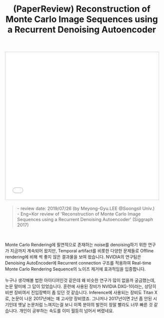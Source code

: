 ﻿---
layout: post
title: (PaperReview) Reconstruction of Monte Carlo Image Sequences using a Recurrent Denoising Autoencoder
tags: [PaperReview, ML, DL, CV, RealTime Rendering, RCNN, AutoEncoder, Denoising]
categories: [MLDLStudy]
comments: true
sitemap: true
image: /assets/img/devlog/MLDLStudy/PaperReview/reconstruction-of-monte-carlo-image-sequences-using-a-recurrent-denoising-autoencoder/paper-review-reconstruction-of-monte-carlo-image-sequences-using-a-recurrent-denoising-autoencoder-1-638.jpg
accent_image: 
  background: url('/assets/img/sidebar-bg.gif') center/cover
  overlay: false
accent_color: '#ccc'
theme_color: '#ccc'
description: >
  MC Rendering에 필연적으로 존재하는 noise를 denoising하기 위한 연구가 지금까지 계속되어 왔지만, Temporal artifact를 비롯한 다양한 문제들로 Offline rendering에 비해 썩 좋지 않은 결과물을 보여 왔습니다. NVIDIA는 Denoising AutoEncoder에 Recurrent connection 구조를 적용한 모델이 Real-time Monte Carlo Rendering Sequence의 노이즈 제거에 효과적임을 보여 주었습니다.
related_posts:
    - /devlog/_posts/Event&Seminar/2019-02-23-NAVERVisionAIHack.md
---
<center>
<iframe src="//www.slideshare.net/slideshow/embed_code/key/89I0NjlftGP96j" width="595" height="485" frameborder="0" marginwidth="0" marginheight="0" scrolling="no" style="border:1px solid #CCC; border-width:1px; margin-bottom:5px; max-width: 100%;" allowfullscreen> </iframe>
</center>
<Blockquote><span style="font-size:11pt">- review date: 2019/07/26 (by Meyong-Gyu.LEE @Soongsil Univ.)<br>- Eng+Kor review of 'Reconstruction of Monte Carlo Image Sequences using a Recurrent Denoising Autoencoder' (Siggraph 2017)</span></Blockquote><br>

Monte Carlo Rendering에 필연적으로 존재하는 noise를 denoising하기 위한 연구가 지금까지 계속되어 왔지만, Temporal artifact를 비롯한 다양한 문제들로 Offline rendering에 비해 썩 좋지 않은 결과물을 보여 왔습니다. NVIDIA의 연구팀은 Denoising AutoEncoder에 Recurrent connection 구조를 적용하여 Real-time Monte Carlo Rendering Sequence의 노이즈 제거에 효과적임을 입증합니다.<br><br>
누구나 생각해볼 법한 아이디어인것 같은데 왜 비슷한 연구가 많이 없을까 궁금했는데, 논문 말미에 그 답이 있었습니다. 훈련에 사용된 장비가 NVIDIA DXG-1이라는, 상당히 비싼 장비여서 진입장벽이 좀 있던 것 같습니다. Inference에 사용되는 장비도 Titan X로, 논문이 나온 2017년에는 꽤 고사양 장비였죠. 그나저나 2017년이면 2년 좀 안된 시기인데 옛날 논문처럼 느껴지는걸 보니 이쪽 분야의 발전이 정말 빨라도 너무 빠른 것 같습니다. 개인이 공부하는 속도를 이미 월등히 넘어서 버렸네요. <br>